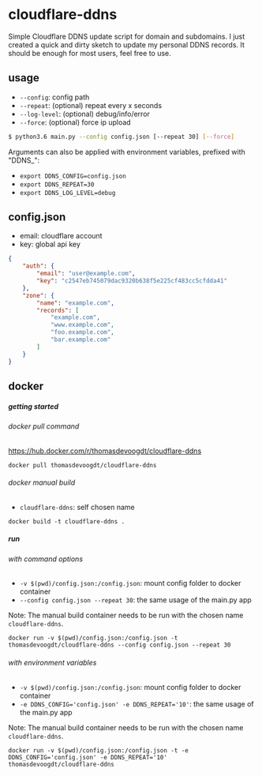 # cloudflare-ddns
Simple Cloudflare DDNS update script for domain and subdomains.
I just created a quick and dirty sketch to update my personal DDNS records. It should be enough for most users, feel free to use.

## usage
* ```--config```: config path
* ```--repeat```: (optional) repeat every x seconds
* ```--log-level```: (optional) debug/info/error
* ```--force```: (optional) force ip upload

```bash
$ python3.6 main.py --config config.json [--repeat 30] [--force]
```

Arguments can also be applied with environment variables, prefixed with "DDNS_":
* ```export DDNS_CONFIG=config.json```
* ```export DDNS_REPEAT=30```
* ```export DDNS_LOG_LEVEL=debug```

## config.json
* email: cloudflare account
* key: global api key

```json
{
    "auth": {
        "email": "user@example.com",
        "key": "c2547eb745079dac9320b638f5e225cf483cc5cfdda41"
    },
    "zone": {
        "name": "example.com",
        "records": [
            "example.com",
            "www.example.com",
            "foo.example.com",
            "bar.example.com"
        ]
    }
}
```

## docker
##### getting started
###### docker pull command
https://hub.docker.com/r/thomasdevoogdt/cloudflare-ddns
```
docker pull thomasdevoogdt/cloudflare-ddns
```

###### docker manual build
* ```cloudflare-ddns```: self chosen name
```
docker build -t cloudflare-ddns .
```

##### run
###### with command options
* ```-v $(pwd)/config.json:/config.json```: mount config folder to docker container
* ```--config config.json --repeat 30```: the same usage of the main.py app

Note: The manual build container needs to be run with the chosen name ```cloudflare-ddns```.
```
docker run -v $(pwd)/config.json:/config.json -t thomasdevoogdt/cloudflare-ddns --config config.json --repeat 30
```

###### with environment variables
* ```-v $(pwd)/config.json:/config.json```: mount config folder to docker container
* ```-e DDNS_CONFIG='config.json' -e DDNS_REPEAT='10'```: the same usage of the main.py app

Note: The manual build container needs to be run with the chosen name ```cloudflare-ddns```.
```
docker run -v $(pwd)/config.json:/config.json -t -e DDNS_CONFIG='config.json' -e DDNS_REPEAT='10' thomasdevoogdt/cloudflare-ddns
```
